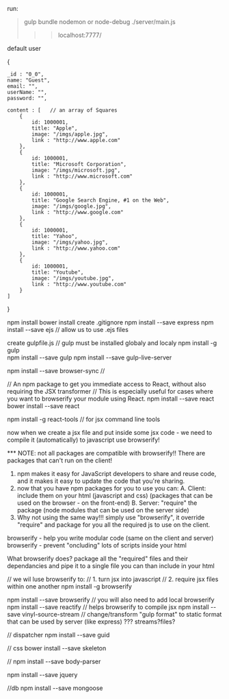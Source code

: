 

run:
>gulp bundle
>nodemon or node-debug ./server/main.js
>>> localhost:7777/

default user


{

	_id : "0_0",
	name: "Guest",
	email: "",
	userName: "",
	password: "",

	content : [   // an array of Squares
		{
			id: 1000001,
			title: "Apple",
			image: "/imgs/apple.jpg",
			link : "http://www.apple.com"
		},
		{
			id: 1000001,
			title: "Microsoft Corporation",
			image: "/imgs/microsoft.jpg",
			link : "http://www.microsoft.com"
		},
		{
			id: 1000001,
			title: "Google Search Engine, #1 on the Web",
			image: "/imgs/google.jpg",
			link : "http://www.google.com"
		},
		{
			id: 1000001,
			title: "Yahoo",
			image: "/imgs/yahoo.jpg",
			link : "http://www.yahoo.com"
		},
		{
			id: 1000001,
			title: "Youtube",
			image: "/imgs/youtube.jpg",
			link : "http://www.youtube.com"
		}
	]
}


npm install 
bower install
create .gitignore
npm install --save express
npm install --save ejs    // allow us to use .ejs files

create gulpfile.js
// gulp must be installed globaly and localy 
npm install -g gulp   
npm install --save gulp
npm install --save gulp-live-server

npm install --save browser-sync   // 

// An npm package to get you immediate access to React, without also requiring the JSX transformer
// This is especially useful for cases where you want to browserify your module using React.
npm install --save react 
bower install --save react


npm install -g react-tools  // for jsx command line tools 

now when we create a jsx file and put inside some jsx code - we need to compile it (automatically) to javascript 
use browserify!

*** NOTE: not all packages are compatible with browserify!! There are packages that can't run on the client!

1. npm makes it easy for JavaScript developers to share and reuse code, and it makes it easy to update the code that you're sharing.
2. now that you have npm packages for you to use you can:
	A. Client: include them on your html (javascript and css) (packages that can be used on the browser - on the front-end)
	B. Server: "require" the package (node modules that can be used on the server side)
3. Why not using the same way!!! simply use "browserify", it override "require" and package for you all the required js to use on the client.

browserify - help you write modular code (same on the client and server)
browserify - prevent "oncluding" lots of scripts inside your html

What browserify does? 
package all the "required" files and their dependancies and pipe it to a single file you can than include in your html

// we wil luse browserify to: 
// 1. turn jsx into javascript 
// 2. require jsx files within one another 
npm install -g browserify  

npm install --save browserify // you will also need to add local browserify
npm install --save reactify   // helps browserify to compile jsx
npm install --save vinyl-source-stream  // change/transform "gulp format" to static format that can be used by server (like express) ??? streams?files? 

// dispatcher 
npm install --save guid

// css
bower install --save skeleton

// 
npm install --save body-parser

npm install --save jquery

//db
npm install --save mongoose